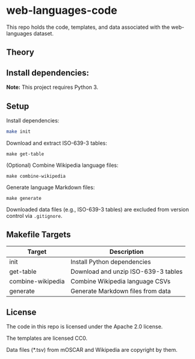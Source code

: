 # web-languages-code

This repo holds the code, templates, and data associated with the
web-languages dataset.

## Theory



## Install dependencies:
**Note:** This project requires Python 3.

## Setup

Install dependencies:

```bash
make init
```

Download and extract ISO-639-3 tables:
```
make get-table
```

(Optional) Combine Wikipedia language files:
```
make combine-wikipedia
```

Generate language Markdown files:
```
make generate
```

Downloaded data files (e.g., ISO-639-3 tables) are excluded from version control via `.gitignore`.

## Makefile Targets

| Target             | Description                                      |
|--------------------|--------------------------------------------------|
| init               | Install Python dependencies                      |
| get-table          | Download and unzip ISO-639-3 tables              |
| combine-wikipedia  | Combine Wikipedia language CSVs                  |
| generate           | Generate Markdown files from data                |

## License

The code in this repo is licensed under the Apache 2.0 license.

The templates are licensed CC0.

Data files (*.tsv) from mOSCAR and Wikipedia are copyright by them.

